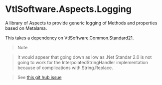 # VtlSoftware.Aspects.Logging

A library of Aspects to provide generic logging of Methods and properties based on Metalama.

This takes a dependency on VtlSoftware.Common.Standard21.

> Note

>It would appear that going down as low as .Net Standar 2.0 is not going to work for the InterpolatedStringHandler implementation because of complications with String.Replace.

>See [this git hub issue](https://github.com/dotnet/standard/issues/539)

